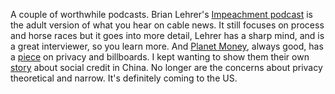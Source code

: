 A couple of worthwhile podcasts. Brian Lehrer's <a href="https://www.npr.org/podcasts/767280204/impeachment-a-daily-podcast">Impeachment podcast</a> is the adult version of what you hear on cable news. It still focuses on process and horse races but it goes into more detail, Lehrer has a sharp mind, and is a great interviewer, so you learn more. And <a href="https://www.npr.org/podcasts/510289/planet-money">Planet Money</a>, always good, has a <a href="https://www.npr.org/2020/01/15/796799769/episode-964-billboards">piece</a> on privacy and billboards. I kept wanting to show them their own <a href="https://www.npr.org/sections/money/2018/10/09/655921710/chinas-social-credit-system">story</a> about social credit in China. No longer are the concerns about privacy theoretical and narrow. It's definitely coming to the US. 
